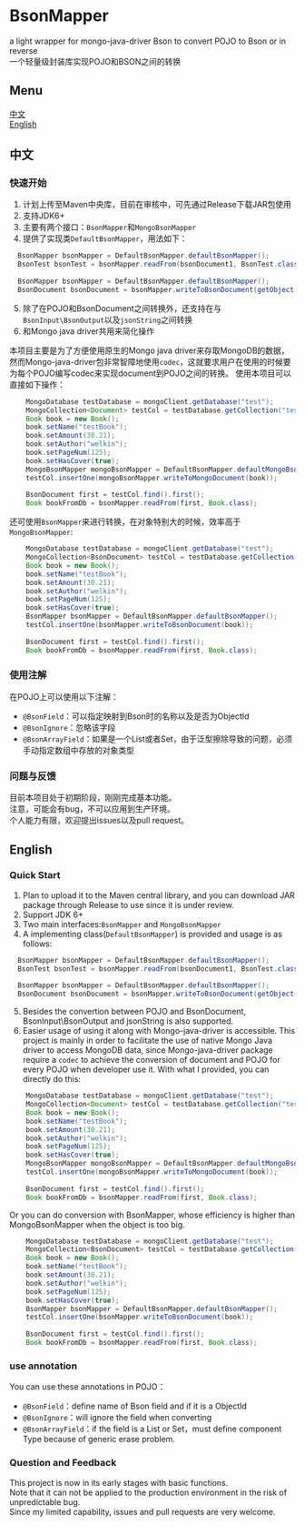 # BsonMapper
a light wrapper for mongo-java-driver Bson to convert POJO to Bson or in reverse  
一个轻量级封装库实现POJO和BSON之间的转换  

## Menu
[中文](#1)  
[English](#2)

## 中文<span id="1"></span>
### 快速开始
1. 计划上传至Maven中央库，目前在审核中，可先通过Release下载JAR包使用
2. 支持JDK6+
3. 主要有两个接口：`BsonMapper`和`MongoBsonMapper`
4. 提供了实现类`DefaultBsonMapper`，用法如下：
```java
  BsonMapper bsonMapper = DefaultBsonMapper.defaultBsonMapper();
  BsonTest bsonTest = bsonMapper.readFrom(bsonDocument1, BsonTest.class);
  
  BsonMapper bsonMapper = DefaultBsonMapper.defaultBsonMapper();
  BsonDocument bsonDocument = bsonMapper.writeToBsonDocument(getObject());
```

5. 除了在POJO和BsonDocument之间转换外，还支持在与`BsonInput\BsonOutput`以及`jsonString`之间转换
6. 和Mongo java driver共用来简化操作

本项目主要是为了方便使用原生的Mongo java driver来存取MongoDB的数据，然而Mongo-java-driver包非常智障地使用`codec`，这就要求用户在使用的时候要为每个POJO编写codec来实现document到POJO之间的转换。
使用本项目可以直接如下操作：
```java
    MongoDatabase testDatabase = mongoClient.getDatabase("test");
    MongoCollection<Document> testCol = testDatabase.getCollection("test_col");
    Book book = new Book();
    book.setName("testBook");
    book.setAmount(30.21);
    book.setAuthor("welkin");
    book.setPageNum(125);
    book.setHasCover(true);
    MongoBsonMapper mongoBsonMapper = DefaultBsonMapper.defaultMongoBsonMapper();
    testCol.insertOne(mongoBsonMapper.writeToMongoDocument(book));
    
    BsonDocument first = testCol.find().first();
    Book bookFromDb = bsonMapper.readFrom(first, Book.class);
```
还可使用`BsonMapper`来进行转换，在对象特别大的时候，效率高于`MongoBsonMapper`:
```java
    MongoDatabase testDatabase = mongoClient.getDatabase("test");
    MongoCollection<BsonDocument> testCol = testDatabase.getCollection("test_col", BsonDocument.class);
    Book book = new Book();
    book.setName("testBook");
    book.setAmount(30.21);
    book.setAuthor("welkin");
    book.setPageNum(125);
    book.setHasCover(true);
    BsonMapper bsonMapper = DefaultBsonMapper.defaultBsonMapper();
    testCol.insertOne(bsonMapper.writeToBsonDocument(book));
    
    BsonDocument first = testCol.find().first();
    Book bookFromDb = bsonMapper.readFrom(first, Book.class);
```
### 使用注解
在POJO上可以使用以下注解：
- `@BsonField`：可以指定映射到Bson时的名称以及是否为ObjectId
- `@BsonIgnore`：忽略该字段
- `@BsonArrayField`：如果是一个List或者Set，由于泛型擦除导致的问题，必须手动指定数组中存放的对象类型

### 问题与反馈
目前本项目处于初期阶段，刚刚完成基本功能。  
注意，可能会有bug，不可以应用到生产环境。  
个人能力有限，欢迎提出issues以及pull request。  

## English<span id=2></span>
### Quick Start  
1. Plan to upload it to the Maven central library, and you can download JAR package through Release to use  since it is under review.
2. Support JDK 6+
3. Two main interfaces:`BsonMapper` and `MongoBsonMapper`
4. A implementing class(`DefaultBsonMapper`) is provided and usage is as follows:
```java
  BsonMapper bsonMapper = DefaultBsonMapper.defaultBsonMapper();
  BsonTest bsonTest = bsonMapper.readFrom(bsonDocument1, BsonTest.class);
  
  BsonMapper bsonMapper = DefaultBsonMapper.defaultBsonMapper();
  BsonDocument bsonDocument = bsonMapper.writeToBsonDocument(getObject());
```

5. Besides the convertion between POJO and BsonDocument, BsonInput\BsonOutput and jsonString is also supported.
6. Easier usage of using it along with Mongo-java-driver is accessible.
This project is mainly in order to facilitate the use of native Mongo Java driver to access MongoDB data, since Mongo-java-driver package require a `codec` to achieve the conversion of document and POJO for every POJO when developer use it. With what I provided, you can directly do this:
```java
    MongoDatabase testDatabase = mongoClient.getDatabase("test");
    MongoCollection<Document> testCol = testDatabase.getCollection("test_col");
    Book book = new Book();
    book.setName("testBook");
    book.setAmount(30.21);
    book.setAuthor("welkin");
    book.setPageNum(125);
    book.setHasCover(true);
    MongoBsonMapper mongoBsonMapper = DefaultBsonMapper.defaultMongoBsonMapper();
    testCol.insertOne(mongoBsonMapper.writeToMongoDocument(book));
    
    BsonDocument first = testCol.find().first();
    Book bookFromDb = bsonMapper.readFrom(first, Book.class);
```
Or you can do conversion with BsonMapper, whose efficiency is higher than MongoBsonMapper when the object is too big.
```java
    MongoDatabase testDatabase = mongoClient.getDatabase("test");
    MongoCollection<BsonDocument> testCol = testDatabase.getCollection("test_col", BsonDocument.class);
    Book book = new Book();
    book.setName("testBook");
    book.setAmount(30.21);
    book.setAuthor("welkin");
    book.setPageNum(125);
    book.setHasCover(true);
    BsonMapper bsonMapper = DefaultBsonMapper.defaultBsonMapper();
    testCol.insertOne(bsonMapper.writeToBsonDocument(book));
    
    BsonDocument first = testCol.find().first();
    Book bookFromDb = bsonMapper.readFrom(first, Book.class);
```

### use annotation
You can use these annotations in POJO：
- `@BsonField`：define name of Bson field and if it is a ObjectId
- `@BsonIgnore`：will ignore the field when converting
- `@BsonArrayField`：if the field is a List or Set，must define component Type because of generic erase problem.

### Question and Feedback  
This project is now in its early stages with basic functions.  
Note that it can not be applied to the production environment in the risk of unpredictable bug.  
Since my limited capability, issues and pull requests are very welcome.  

